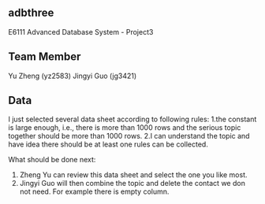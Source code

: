 adbthree
--------
E6111 Advanced Database System - Project3


Team Member
-----------
Yu		Zheng	(yz2583)
Jingyi	Guo		(jg3421)


Data
-----------
I just selected several data sheet according to following rules:
1.the constant is large enough, i.e., there is more than 1000 rows and the serious topic together should be more than 1000 rows.
2.I can understand the topic and have idea there should be at least one rules can be collected.

What should be done next:
1. Zheng Yu can review this data sheet and select the one you like most.
2. Jingyi Guo will then combine the topic and delete the contact we don not need. For example there is empty column. 
